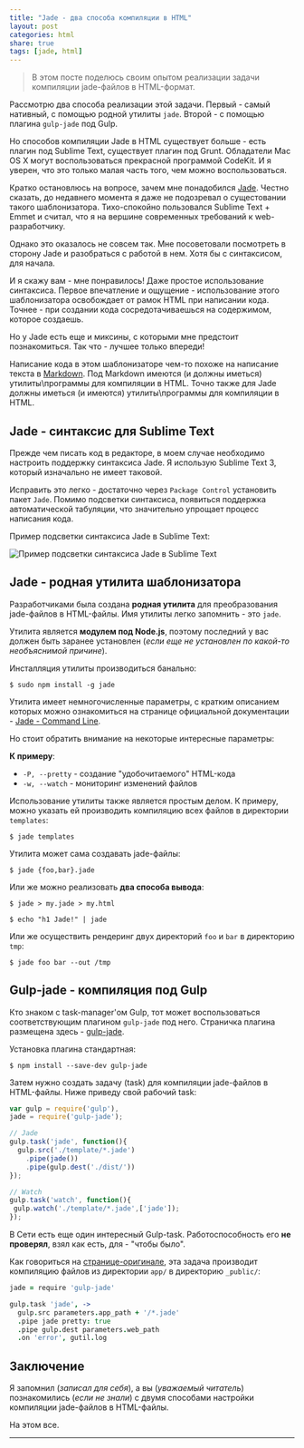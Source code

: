 ```yaml
---
title: "Jade - два способа компиляции в HTML"
layout: post
categories: html
share: true
tags: [jade, html]
---
```


> В этом посте поделюсь своим опытом реализации задачи компиляции jade-файлов в HTML-формат.

Рассмотрю два способа реализации этой задачи. Первый - самый нативный, с помощью родной утилиты `jade`. Второй - с помощью плагина `gulp-jade` под Gulp.

Но способов компиляции Jade в HTML существует больше - есть плагин под Sublime Text, существует плагин под Grunt. Обладатели Mac OS X могут воспользоваться прекрасной программой CodeKit. И я уверен, что это только малая часть того, чем можно воспользоваться.

Кратко остановлюсь на вопросе, зачем мне понадобился [Jade][1]. Честно сказать, до недавнего момента я даже не подозревал о сущестовании такого шаблонизатора. Тихо-спокойно пользовался Sublime Text + Emmet и считал, что я на вершине современных требований к web-разработчику.

Однако это оказалось не совсем так. Мне посоветовали посмотреть в сторону Jade и разобраться с работой в нем. Хотя бы с синтаксисом, для начала.

И я скажу вам - мне понравилось! Даже простое использование синтаксиса. Первое впечатление и ощущение - использование этого шаблонизатора освобождает от рамок HTML при написании кода. Точнее - при создании кода сосредотачиваешься на содержимом, которое создаешь.

Но у Jade есть еще и миксины, с которыми мне предстоит познакомиться. Так что - лучшее только впереди!

Написание кода в этом шаблонизаторе чем-то похоже на написание текста в [Markdown][2]. Под Markdown имеются (и должны иметься) утилиты\программы для компиляции в HTML. Точно также для Jade должны иметься (и имеются) утилиты\программы для компиляции в HTML.

## Jade - синтаксис для Sublime Text

Прежде чем писать код в редакторе, в моем случае необходимо настроить поддержку синтаксиса Jade. Я использую Sublime Text 3, который изначально не имеет таковой.

Исправить это легко - достаточно через `Package Control` установить пакет `Jade`. Помимо подсветки синтаксиса, появиться поддержка автоматической табуляции, что значительно упрощает процесс написания кода.

Пример подсветки синтаксиса Jade в Sublime Text:

![Пример подсветки синтаксиса Jade в Sublime Text]({{site.url}}/images/uploads/2014/11/jade.png)

## Jade - родная утилита шаблонизатора

Разработчиками была создана **родная утилита** для преобразования jade-файлов в HTML-файлы. Имя утилиты легко запомнить - это `jade`.

Утилита является **модулем под Node.js**, поэтому последний у вас должен быть заранее установлен (*если еще не установлен по какой-то необъяснимой причине*).

Инсталляция утилиты производиться банально:

~~~ raw
$ sudo npm install -g jade
~~~

Утилита имеет немногочисленные параметры, с кратким описанием которых можно ознакомиться на странице официальной документации - [Jade - Command Line][4].

Но стоит обратить внимание на некоторые интересные параметры:

**К примеру**:

  * `-P, --pretty` - создание "удобочитаемого" HTML-кода
  * `-w, --watch` - мониторинг изменений файлов

Использование утилиты также является простым делом. К примеру, можно указать ей производить компиляцию всех файлов в директории `templates`:

~~~ raw
$ jade templates
~~~

Утилита может сама создавать jade-файлы:

~~~ raw
$ jade {foo,bar}.jade
~~~

Или же можно реализовать **два способа вывода**:

~~~ raw
$ jade > my.jade > my.html
~~~

~~~ raw
$ echo "h1 Jade!" | jade
~~~

Или же осуществить рендеринг двух директорий `foo` и `bar` в директорию `tmp`:

~~~ raw
$ jade foo bar --out /tmp
~~~

## Gulp-jade - компиляция под Gulp

Кто знаком с task-manager'ом Gulp, тот может воспользоваться соответствующим плагином `gulp-jade` под него. Страничка плагина размещена здесь - [gulp-jade][5].

Установка плагина стандартная:

~~~ raw
$ npm install --save-dev gulp-jade
~~~

Затем нужно создать задачу (task) для компиляции jade-файлов в HTML-файлы. Ниже приведу свой рабочий task:

~~~ javascript
var gulp = require('gulp'),
jade = require('gulp-jade');

// Jade
gulp.task('jade', function(){
  gulp.src('./template/*.jade')
    .pipe(jade())
    .pipe(gulp.dest('./dist/'))
});

// Watch
gulp.task('watch', function(){
 gulp.watch('./template/*.jade',['jade']);
});
~~~

В Сети есть еще один интересный Gulp-task. Работоспособность его **не проверял**, взял как есть, для - "чтобы было".

Как говориться на [странице-оригинале][6], эта задача производит компиляцию файлов из директории `app/` в директорию `_public/`:

~~~ coffeescript
jade = require 'gulp-jade'

gulp.task 'jade', ->
  gulp.src parameters.app_path + '/*.jade'
  .pipe jade pretty: true
  .pipe gulp.dest parameters.web_path
  .on 'error', gutil.log
~~~

## Заключение

Я запомнил (*записал для себя*), а вы (*уважаемый читатель*) познакомились (*если не знали*) с двумя способами настройки компиляции jade-файлов в HTML-файлы.

На этом все.

 [1]: http://jade-lang.com/ "Jade"
 [2]: http://localhost:7788/third/?p=717 "Язык Markdown - обзор редакторов для работы"
 [3]: http://localhost:7788/third/wp-content/uploads/2014/11/jade.png
 [4]: http://jade-lang.com/command-line/ "Jade - Command Line"
 [5]: https://www.npmjs.org/package/gulp-jade "gulp-jade"
 [6]: http://david.nowinsky.net/gulp-book/example/jade.html "Compiling Jade files"

---
